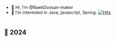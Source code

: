 - 👋 Hi, I’m @BaekDoosan-maker
- 🌱 I’m interested in Java, javascript, Spring. 
                                                [![Hits](https://hits.seeyoufarm.com/api/count/incr/badge.svg?url=https://github.com/BaekDoosan-maker/Doosan.git)](https://hits.seeyoufarm.com)      
                                                <br>
##  🍎 2024 ##


